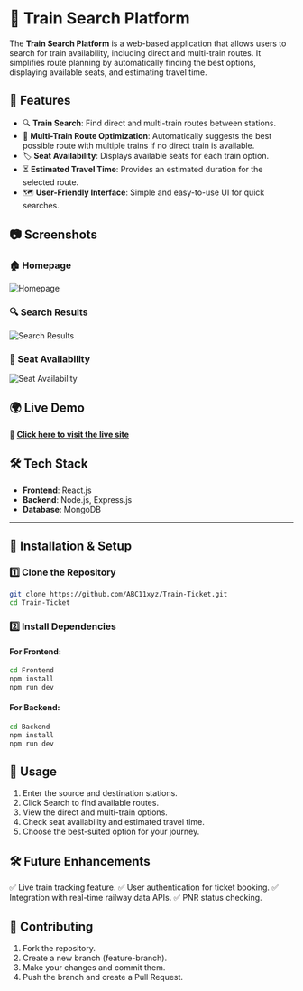 # 🚆 Train Search Platform

The **Train Search Platform** is a web-based application that allows users to search for train availability, including direct and multi-train routes. It simplifies route planning by automatically finding the best options, displaying available seats, and estimating travel time.






## 🌟 Features

- 🔍 **Train Search**: Find direct and multi-train routes between stations.
- 🔄 **Multi-Train Route Optimization**: Automatically suggests the best possible route with multiple trains if no direct train is available.
- 🏷 **Seat Availability**: Displays available seats for each train option.
- ⏳ **Estimated Travel Time**: Provides an estimated duration for the selected route.
- 🗺 **User-Friendly Interface**: Simple and easy-to-use UI for quick searches.



## 📷 Screenshots

### 🏠 Homepage
![Homepage](screenshots/homepage.png)

### 🔍 Search Results
![Search Results](screenshots/search-results.png)

### 🚆 Seat Availability
![Seat Availability](screenshots/seat-availability.png)




## 🌍 Live Demo  
🚀 **[Click here to visit the live site](https://train-ticket-rvn.vercel.app/)**



## 🛠 Tech Stack

- **Frontend**: React.js 
- **Backend**: Node.js, Express.js
- **Database**: MongoDB 

---

## 🚀 Installation & Setup

### 1️⃣ Clone the Repository
```sh
git clone https://github.com/ABC11xyz/Train-Ticket.git
cd Train-Ticket
```  

### 2️⃣ Install Dependencies

#### For Frontend:
```sh
cd Frontend
npm install
npm run dev
```  

#### For Backend:
```sh
cd Backend
npm install
npm run dev
``` 



## 📌 Usage
1. Enter the source and destination stations.
2. Click Search to find available routes.
3. View the direct and multi-train options.
4. Check seat availability and estimated travel time.
5. Choose the best-suited option for your journey.



## 🛠 Future Enhancements
✅ Live train tracking feature.
✅ User authentication for ticket booking.
✅ Integration with real-time railway data APIs.
✅ PNR status checking.

## 🤝 Contributing
1. Fork the repository.
2. Create a new branch (feature-branch).
3. Make your changes and commit them.
4. Push the branch and create a Pull Request.




